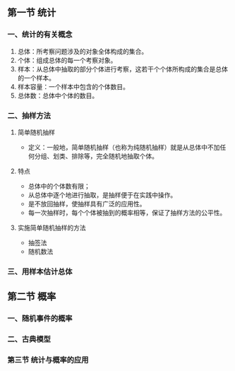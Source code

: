 ## 第一节 统计

### 一、统计的有关概念  

1. 总体：所考察问题涉及的对象全体构成的集合。
2. 个体：组成总体的每一个考察对象。
3. 样本：从总体中抽取的部分个体进行考察，这若干个个体所构成的集合是总体的一个样本。
4. 样本容量：一个样本中包含的个体数目。
5. 总体数：总体中个体的数目。

### 二、抽样方法

1. 简单随机抽样   
    - 定义：一般地，简单随机抽样（也称为纯随机抽样）就是从总体中不加任何分组、划类、排除等，完全随机地抽取个体。

2. 特点   
    - 总体中的个体数有限；
    - 从总体中逐个地进行抽取，是抽样便于在实践中操作。
    - 是不放回抽样，使抽样具有广泛的应用性。
    - 每一次抽样时，每个个体被抽到的概率相等，保证了抽样方法的公平性。

3. 实施简单随机抽样的方法
    - 抽签法
    - 随机数法

### 三、用样本估计总体  


## 第二节 概率

### 一、随机事件的概率

### 二、古典模型


### 第三节 统计与概率的应用

